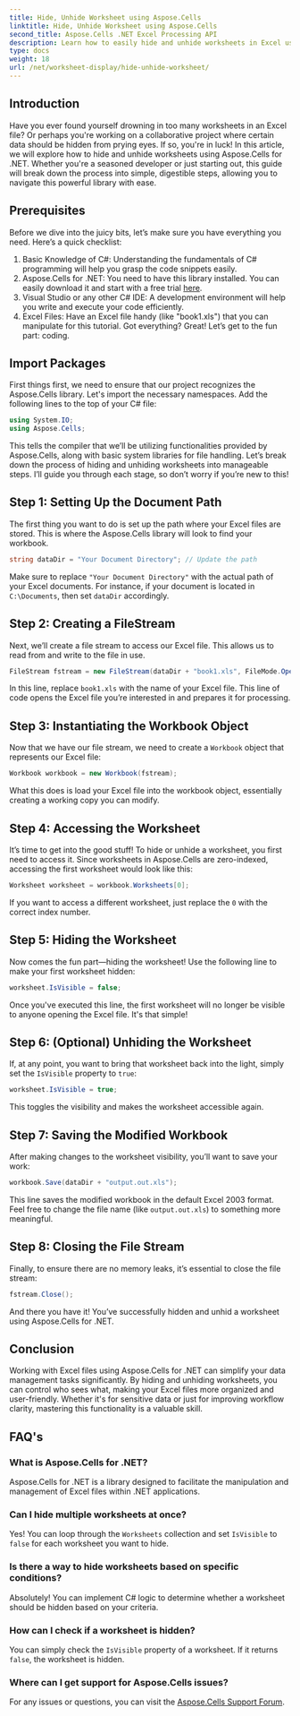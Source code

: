 ```yaml
---
title: Hide, Unhide Worksheet using Aspose.Cells
linktitle: Hide, Unhide Worksheet using Aspose.Cells
second_title: Aspose.Cells .NET Excel Processing API
description: Learn how to easily hide and unhide worksheets in Excel using Aspose.Cells for .NET. A step-by-step guide filled with tips and insights.
type: docs
weight: 18
url: /net/worksheet-display/hide-unhide-worksheet/
---
```

## Introduction
Have you ever found yourself drowning in too many worksheets in an Excel file? Or perhaps you're working on a collaborative project where certain data should be hidden from prying eyes. If so, you're in luck! In this article, we will explore how to hide and unhide worksheets using Aspose.Cells for .NET. Whether you're a seasoned developer or just starting out, this guide will break down the process into simple, digestible steps, allowing you to navigate this powerful library with ease.
## Prerequisites
Before we dive into the juicy bits, let’s make sure you have everything you need. Here’s a quick checklist:
1. Basic Knowledge of C#: Understanding the fundamentals of C# programming will help you grasp the code snippets easily.
2. Aspose.Cells for .NET: You need to have this library installed. You can easily download it and start with a free trial [here](https://releases.aspose.com/).
3. Visual Studio or any other C# IDE: A development environment will help you write and execute your code efficiently.
4. Excel Files: Have an Excel file handy (like "book1.xls") that you can manipulate for this tutorial.
Got everything? Great! Let’s get to the fun part: coding.
## Import Packages
First things first, we need to ensure that our project recognizes the Aspose.Cells library. Let's import the necessary namespaces. Add the following lines to the top of your C# file:
```csharp
using System.IO;
using Aspose.Cells;
```
This tells the compiler that we’ll be utilizing functionalities provided by Aspose.Cells, along with basic system libraries for file handling.
Let’s break down the process of hiding and unhiding worksheets into manageable steps. I’ll guide you through each stage, so don’t worry if you’re new to this!
## Step 1: Setting Up the Document Path
The first thing you want to do is set up the path where your Excel files are stored. This is where the Aspose.Cells library will look to find your workbook.
```csharp
string dataDir = "Your Document Directory"; // Update the path
```
Make sure to replace `"Your Document Directory"` with the actual path of your Excel documents. For instance, if your document is located in `C:\Documents`, then set `dataDir` accordingly.
## Step 2: Creating a FileStream
Next, we’ll create a file stream to access our Excel file. This allows us to read from and write to the file in use.
```csharp
FileStream fstream = new FileStream(dataDir + "book1.xls", FileMode.Open);
```
In this line, replace `book1.xls` with the name of your Excel file. This line of code opens the Excel file you’re interested in and prepares it for processing.
## Step 3: Instantiating the Workbook Object
Now that we have our file stream, we need to create a `Workbook` object that represents our Excel file:
```csharp
Workbook workbook = new Workbook(fstream);
```
What this does is load your Excel file into the workbook object, essentially creating a working copy you can modify.
## Step 4: Accessing the Worksheet
It’s time to get into the good stuff! To hide or unhide a worksheet, you first need to access it. Since worksheets in Aspose.Cells are zero-indexed, accessing the first worksheet would look like this:
```csharp
Worksheet worksheet = workbook.Worksheets[0];
```
If you want to access a different worksheet, just replace the `0` with the correct index number.
## Step 5: Hiding the Worksheet
Now comes the fun part—hiding the worksheet! Use the following line to make your first worksheet hidden:
```csharp
worksheet.IsVisible = false;
```
Once you've executed this line, the first worksheet will no longer be visible to anyone opening the Excel file. It's that simple!
## Step 6: (Optional) Unhiding the Worksheet
If, at any point, you want to bring that worksheet back into the light, simply set the `IsVisible` property to `true`:
```csharp
worksheet.IsVisible = true;
```
This toggles the visibility and makes the worksheet accessible again.
## Step 7: Saving the Modified Workbook
After making changes to the worksheet visibility, you’ll want to save your work:
```csharp
workbook.Save(dataDir + "output.out.xls");
```
This line saves the modified workbook in the default Excel 2003 format. Feel free to change the file name (like `output.out.xls`) to something more meaningful.
## Step 8: Closing the File Stream
Finally, to ensure there are no memory leaks, it’s essential to close the file stream:
```csharp
fstream.Close();
```
And there you have it! You’ve successfully hidden and unhid a worksheet using Aspose.Cells for .NET.
## Conclusion
Working with Excel files using Aspose.Cells for .NET can simplify your data management tasks significantly. By hiding and unhiding worksheets, you can control who sees what, making your Excel files more organized and user-friendly. Whether it's for sensitive data or just for improving workflow clarity, mastering this functionality is a valuable skill.
## FAQ's
### What is Aspose.Cells for .NET?
Aspose.Cells for .NET is a library designed to facilitate the manipulation and management of Excel files within .NET applications.
### Can I hide multiple worksheets at once?
Yes! You can loop through the `Worksheets` collection and set `IsVisible` to `false` for each worksheet you want to hide.
### Is there a way to hide worksheets based on specific conditions?
Absolutely! You can implement C# logic to determine whether a worksheet should be hidden based on your criteria.
### How can I check if a worksheet is hidden?
You can simply check the `IsVisible` property of a worksheet. If it returns `false`, the worksheet is hidden.
### Where can I get support for Aspose.Cells issues?
For any issues or questions, you can visit the [Aspose.Cells Support Forum](https://forum.aspose.com/c/cells/9).
